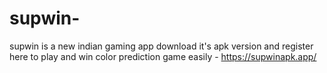 # supwin-
supwin is a new indian gaming app download it's apk version and register here to play and win color prediction game easily - https://supwinapk.app/
